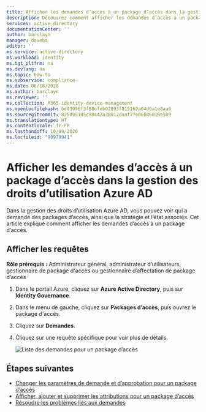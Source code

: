 ```yaml
---
title: Afficher les demandes d’accès à un package d’accès dans la gestion des droits d’utilisation Azure AD – Azure Active Directory
description: Découvrez comment afficher les demandes d’accès à un package d’accès dans la gestion des droits d’utilisation Azure Active Directory.
services: active-directory
documentationCenter: ''
author: barclayn
manager: daveba
editor: ''
ms.service: active-directory
ms.workload: identity
ms.tgt_pltfrm: na
ms.devlang: na
ms.topic: how-to
ms.subservice: compliance
ms.date: 06/18/2020
ms.author: barclayn
ms.reviewer: ''
ms.collection: M365-identity-device-management
ms.openlocfilehash: be03996f3f88efeb02893f815162a04d6a1e8aa6
ms.sourcegitcommit: 829d951d5c90442a38012daaf77e86046018e5b9
ms.translationtype: HT
ms.contentlocale: fr-FR
ms.lasthandoff: 10/09/2020
ms.locfileid: "90979941"
---
```

# <a name="view-requests-for-an-access-package-in-azure-ad-entitlement-management"></a>Afficher les demandes d’accès à un package d’accès dans la gestion des droits d’utilisation Azure AD

Dans la gestion des droits d’utilisation Azure AD, vous pouvez voir qui a demandé des packages d’accès, ainsi que la stratégie et l’état associés. Cet article explique comment afficher les demandes d’accès à un package d’accès.

## <a name="view-requests"></a>Afficher les requêtes

**Rôle prérequis :** Administrateur général, administrateur d’utilisateurs, gestionnaire de package d'accès ou gestionnaire d’affectation de package d’accès

1. Dans le portail Azure, cliquez sur **Azure Active Directory**, puis sur **Identity Governance**.

1. Dans le menu de gauche, cliquez sur **Packages d’accès**, puis ouvrez le package d'accès.

1. Cliquez sur **Demandes**.

1. Cliquez sur une requête spécifique pour voir plus de détails.

    ![Liste des demandes pour un package d’accès](./media/entitlement-management-access-package-requests/requests-list.png)

## <a name="next-steps"></a>Étapes suivantes

- [Changer les paramètres de demande et d’approbation pour un package d’accès](entitlement-management-access-package-request-policy.md)
- [Afficher, ajouter et supprimer les attributions pour un package d’accès](entitlement-management-access-package-assignments.md)
- [Résoudre les problèmes liés aux demandes](entitlement-management-troubleshoot.md#requests)
